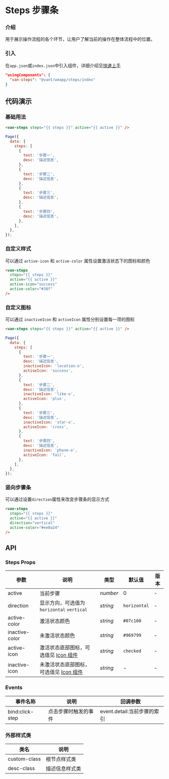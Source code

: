 # Steps 步骤条

### 介绍

用于展示操作流程的各个环节，让用户了解当前的操作在整体流程中的位置。

### 引入

在`app.json`或`index.json`中引入组件，详细介绍见[快速上手](#/quickstart#yin-ru-zu-jian)

```json
"usingComponents": {
  "van-steps": "@vant/weapp/steps/index"
}
```

## 代码演示

### 基础用法

```html
<van-steps steps="{{ steps }}" active="{{ active }}" />
```

```javascript
Page({
  data: {
    steps: [
      {
        text: '步骤一',
        desc: '描述信息',
      },
      {
        text: '步骤二',
        desc: '描述信息',
      },
      {
        text: '步骤三',
        desc: '描述信息',
      },
      {
        text: '步骤四',
        desc: '描述信息',
      },
    ],
  },
});
```

### 自定义样式

可以通过 `active-icon` 和 `active-color` 属性设置激活状态下的图标和颜色

```html
<van-steps
  steps="{{ steps }}"
  active="{{ active }}"
  active-icon="success"
  active-color="#38f"
/>
```

### 自定义图标

可以通过 `inactiveIcon` 和 `activeIcon` 属性分别设置每一项的图标

```html
<van-steps steps="{{ steps }}" active="{{ active }}" />
```

```javascript
Page({
  data: {
    steps: [
      {
        text: '步骤一',
        desc: '描述信息',
        inactiveIcon: 'location-o',
        activeIcon: 'success',
      },
      {
        text: '步骤二',
        desc: '描述信息',
        inactiveIcon: 'like-o',
        activeIcon: 'plus',
      },
      {
        text: '步骤三',
        desc: '描述信息',
        inactiveIcon: 'star-o',
        activeIcon: 'cross',
      },
      {
        text: '步骤四',
        desc: '描述信息',
        inactiveIcon: 'phone-o',
        activeIcon: 'fail',
      },
    ],
  },
});
```

### 竖向步骤条

可以通过设置`direction`属性来改变步骤条的显示方式

```html
<van-steps
  steps="{{ steps }}"
  active="{{ active }}"
  direction="vertical"
  active-color="#ee0a24"
/>
```

## API

### Steps Props

| 参数 | 说明 | 类型 | 默认值 | 版本 |
| --- | --- | --- | --- | --- |
| active | 当前步骤 | _number_ | 0 | - |
| direction | 显示方向，可选值为 `horizontal` `vertical` | _string_ | `horizontal` | - |
| active-color | 激活状态颜色 | _string_ | `#07c160` | - |
| inactive-color | 未激活状态颜色 | _string_ | `#969799` | - |
| active-icon | 激活状态底部图标，可选值见 [Icon 组件](#/icon) | _string_ | `checked` | - |
| inactive-icon | 未激活状态底部图标，可选值见 [Icon 组件](#/icon) | _string_ | - | - |

### Events

| 事件名称        | 说明                 | 回调参数                    |
| --------------- | -------------------- | --------------------------- |
| bind:click-step | 点击步骤时触发的事件 | event.detail:当前步骤的索引 |

### 外部样式类

| 类名         | 说明           |
| ------------ | -------------- |
| custom-class | 根节点样式类   |
| desc-class   | 描述信息样式类 |
